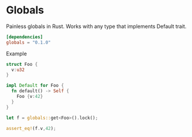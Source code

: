 # Globals
Painless globals in Rust. Works with any type that implements Default trait.

```toml
[dependencies]
globals = "0.1.0"
```

Example

```rust
struct Foo {
  v:u32
}

impl Default for Foo {
  fn default() -> Self {
    Foo {v:42}
  }
}

let f = globals::get<Foo>().lock();

assert_eq!(f.v,42);
```